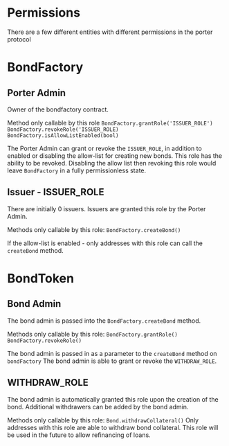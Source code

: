 # Permissions

There are a few different entities with different permissions in the porter protocol

# BondFactory

## Porter Admin

Owner of the bondfactory contract.

Method only callable by this role
`BondFactory.grantRole('ISSUER_ROLE')`
`BondFactory.revokeRole('ISSUER_ROLE)`
`BondFactory.isAllowListEnabled(bool)`

The Porter Admin can grant or revoke the `ISSUER_ROLE`, in addition to enabled or disabling the allow-list for creating new bonds.
This role has the ability to be revoked. Disabling the allow list then revoking this role would leave `BondFactory` in a fully permissionless state.

## Issuer - ISSUER_ROLE

There are initially 0 issuers. Issuers are granted this role by the Porter Admin.

Methods only callable by this role:
`BondFactory.createBond()`

If the allow-list is enabled - only addresses with this role can call the `createBond` method.

# BondToken

## Bond Admin

The bond admin is passed into the `BondFactory.createBond` method.

Methods only callable by this role:
`BondFactory.grantRole()`
`BondFactory.revokeRole()`

The bond admin is passed in as a parameter to the `createBond` method on `bondFactory`
The bond admin is able to grant or revoke the `WITHDRAW_ROLE`.

## WITHDRAW_ROLE

The bond admin is automatically granted this role upon the creation of the bond. Additional withdrawers can be added by the bond admin.

Methods only callable by this role:
`Bond.withdrawCollateral()`
Only addresses with this role are able to withdraw bond collateral. This role will be used in the future to allow refinancing of loans.
